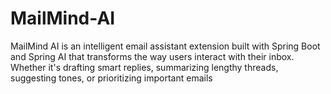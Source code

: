 # MailMind-AI
MailMind AI is an intelligent email assistant extension built with Spring Boot and Spring AI that transforms the way users interact with their inbox. Whether it's drafting smart replies, summarizing lengthy threads, suggesting tones, or prioritizing important emails
